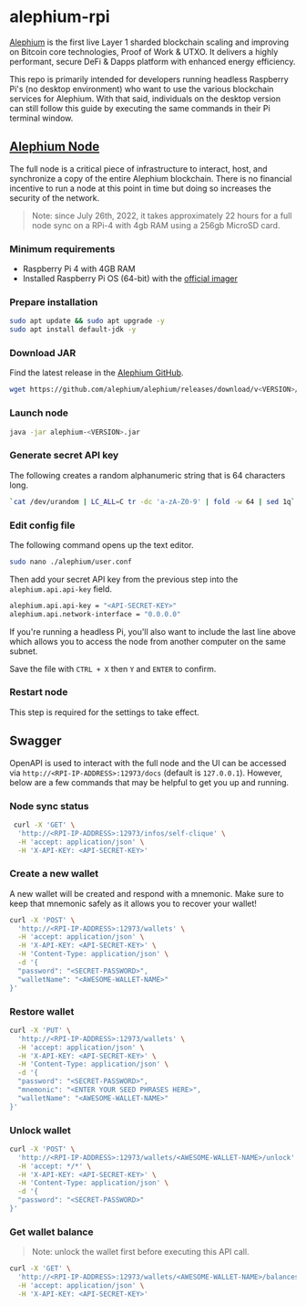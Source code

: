 # alephium-rpi

[Alephium](https://alephium.org/) is the first live Layer 1 sharded blockchain scaling and improving on Bitcoin core technologies, Proof of Work & UTXO. It delivers a highly performant, secure DeFi & Dapps platform with enhanced energy efficiency.

This repo is primarily intended for developers running headless Raspberry Pi's (no desktop environment) who want to use the various blockchain services for Alephium. With that said, individuals on the desktop version can still follow this guide by executing the same commands in their Pi terminal window.

## [Alephium Node](https://github.com/alephium/alephium)

The full node is a critical piece of infrastructure to interact, host, and synchronize a copy of the entire Alephium blockchain. There is no financial incentive to run a node at this point in time but doing so increases the security of the network.

> Note: since July 26th, 2022, it takes approximately 22 hours for a full node sync on a RPi-4 with 4gb RAM using a 256gb MicroSD card.

### Minimum requirements

* Raspberry Pi 4 with 4GB RAM 
* Installed Raspberry Pi OS (64-bit) with the [official imager](https://www.raspberrypi.com/software/)

### Prepare installation
```bash
sudo apt update && sudo apt upgrade -y
sudo apt install default-jdk -y
```

### Download JAR

Find the latest release in the [Alephium GitHub](https://github.com/alephium/alephium/releases).

```bash
wget https://github.com/alephium/alephium/releases/download/v<VERSION>/alephium-<VERSION>.jar
````

### Launch node

```bash
java -jar alephium-<VERSION>.jar
```

### Generate secret API key

The following creates a random alphanumeric string that is 64 characters long.

```bash
`cat /dev/urandom | LC_ALL=C tr -dc 'a-zA-Z0-9' | fold -w 64 | sed 1q`
```

### Edit config file 

The following command opens up the text editor.

```bash
sudo nano ./alephium/user.conf 
```

Then add your secret API key from the previous step into the `alephium.api.api-key` field.

```bash
alephium.api.api-key = "<API-SECRET-KEY>"
alephium.api.network-interface = "0.0.0.0"
```

If you're running a headless Pi, you'll also want to include the last line above which allows you to access the node from another computer on the same subnet.

Save the file with `CTRL + X` then `Y` and `ENTER` to confirm.

### Restart node

This step is required for the settings to take effect.

## Swagger 

OpenAPI is used to interact with the full node and the UI can be accessed via `http://<RPI-IP-ADDRESS>:12973/docs` (default is `127.0.0.1`). However, below are a few commands that may be helpful to get you up and running.

### Node sync status

```bash
 curl -X 'GET' \
  'http://<RPI-IP-ADDRESS>:12973/infos/self-clique' \
  -H 'accept: application/json' \
  -H 'X-API-KEY: <API-SECRET-KEY>'
 ```

### Create a new wallet

A new wallet will be created and respond with a mnemonic. Make sure to keep that mnemonic safely as it allows you to recover your wallet!

```bash
curl -X 'POST' \
  'http://<RPI-IP-ADDRESS>:12973/wallets' \
  -H 'accept: application/json' \
  -H 'X-API-KEY: <API-SECRET-KEY>' \
  -H 'Content-Type: application/json' \
  -d '{
  "password": "<SECRET-PASSWORD>",
  "walletName": "<AWESOME-WALLET-NAME>"
}'
```

### Restore wallet

```bash
curl -X 'PUT' \
  'http://<RPI-IP-ADDRESS>:12973/wallets' \
  -H 'accept: application/json' \
  -H 'X-API-KEY: <API-SECRET-KEY>' \
  -H 'Content-Type: application/json' \
  -d '{
  "password": "<SECRET-PASSWORD>",
  "mnemonic": "<ENTER YOUR SEED PHRASES HERE>",
  "walletName": "<AWESOME-WALLET-NAME>"
}'
```

### Unlock wallet

```bash
curl -X 'POST' \
  'http://<RPI-IP-ADDRESS>:12973/wallets/<AWESOME-WALLET-NAME>/unlock' \
  -H 'accept: */*' \
  -H 'X-API-KEY: <API-SECRET-KEY>' \
  -H 'Content-Type: application/json' \
  -d '{
  "password": "<SECRET-PASSWORD>"
}'
```

### Get wallet balance

> Note: unlock the wallet first before executing this API call.

```bash
curl -X 'GET' \
  'http://<RPI-IP-ADDRESS>:12973/wallets/<AWESOME-WALLET-NAME>/balances' \
  -H 'accept: application/json' \
  -H 'X-API-KEY: <API-SECRET-KEY>'
```




